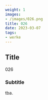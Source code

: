 ```yaml
---
weight: 1
images:
- /images/026.png
title: 026
date: 2023-03-07
tags:
- werke
---
```


## Title
026

### Subtitle
tba.